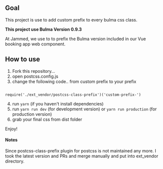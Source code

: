 ## Goal

This project is use to add custom prefix to every bulma css class.

**This project use Bulma Version 0.9.3**

At Jammed, we use to to prefix the Bulma version included in our Vue booking app web component.

## How to use
1. Fork this repository...
2. open postcss.config.js
3. change the following code.. from custom prefix to your prefix

~~~~

require('./ext_vendor/postcss-class-prefix')('custom-prefix-')

~~~~

4. run `yarn` (if you haven't install dependencies)
5. run `yarn run dev` (for development version) or `yarn run production` (for production version)
6. grab your final css from dist folder

Enjoy!

#### Notes

Since postcss-class-prefix plugin for postcss is not maintained any more. I took the latest version and PRs and merge manually and put into ext_vendor directory.

